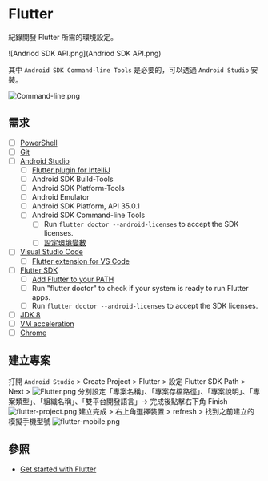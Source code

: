 # Flutter

紀錄開發 Flutter 所需的環境設定。

![Andriod SDK API.png](Andriod SDK API.png)

其中 `Android SDK Command-line Tools` 是必要的，可以透過 `Android Studio` 安裝。

![Command-line.png](Command-line.png)

## 需求
- [ ] [PowerShell](https://apps.microsoft.com/detail/9mz1snwt0n5d)
- [ ] [Git](https://git-scm.com/)
- [ ] [Android Studio](https://developer.android.com/studio)
  - [ ] [Flutter plugin for IntelliJ](https://plugins.jetbrains.com/plugin/9212-flutter)
  - [ ] Android SDK Build-Tools
  - [ ] Android SDK Platform-Tools
  - [ ] Android Emulator
  - [ ] Android SDK Platform, API 35.0.1
  - [ ] Android SDK Command-line Tools
    - [ ] Run `flutter doctor --android-licenses` to accept the SDK licenses.
    - [ ] [設定環境變數](https://developer.android.com/tools?hl=zh-tw#environment-variables)
- [ ] [Visual Studio Code](https://code.visualstudio.com/docs/?dv=win64)
  - [ ] [Flutter extension for VS Code](https://marketplace.visualstudio.com/items?itemName=Dart-Code.flutter)
- [ ] [Flutter SDK](https://docs.flutter.dev/get-started/install/windows/mobile#install-the-flutter-sdk)
  - [ ] [Add Flutter to your PATH](https://docs.flutter.dev/get-started/install/windows/mobile?tab=download#update-your-windows-path-variable)
  - [ ] Run "flutter doctor" to check if your system is ready to run Flutter apps.
  - [ ] Run `flutter doctor --android-licenses` to accept the SDK licenses.
- [ ] [JDK 8](https://www.oracle.com/tw/java/technologies/javase/javase8u211-later-archive-downloads.html)
- [ ] [VM acceleration](https://developer.android.com/studio/run/emulator-acceleration#accel-vm)
- [ ] [Chrome](https://www.google.com/chrome/)

## 建立專案
打開 `Android Studio` > Create Project > Flutter > 設定 Flutter SDK Path > Next > 
![Flutter.png](Flutter.png)
分別設定「專案名稱」、「專案存檔路徑」、「專案說明」、「專案類型」、「組織名稱」、「雙平台開發語言」-> 完成後點擊右下角 Finish
![flutter-project.png](flutter-project.png)
建立完成 > 右上角選擇裝置 > refresh > 找到之前建立的模擬手機型號
![flutter-mobile.png](flutter-mobile.png)
## 參照
- [Get started with Flutter](https://docs.flutter.dev/get-started/install/windows/mobile#install-the-flutter-sdk)